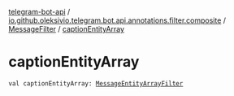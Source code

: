 [telegram-bot-api](../../index.md) / [io.github.oleksivio.telegram.bot.api.annotations.filter.composite](../index.md) / [MessageFilter](index.md) / [captionEntityArray](./caption-entity-array.md)

# captionEntityArray

`val captionEntityArray: `[`MessageEntityArrayFilter`](../-message-entity-array-filter/index.md)